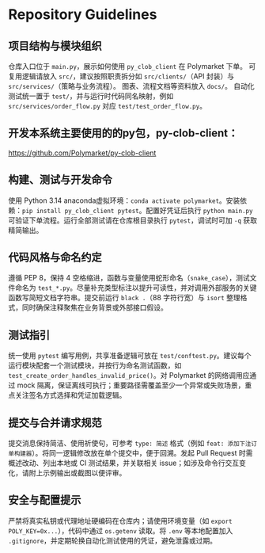 # Repository Guidelines

## 项目结构与模块组织
仓库入口位于 `main.py`，展示如何使用 `py_clob_client` 在 Polymarket 下单。
可复用逻辑请放入 `src/`，建议按照职责拆分如 `src/clients/`（API 封装）与 `src/services/`（策略与业务流程）。
图表、流程文档等资料放入 `docs/`。
自动化测试统一置于 `test/`，并与运行时代码同名映射，例如 `src/services/order_flow.py` 对应 `test/test_order_flow.py`。

## 开发本系统主要使用的的py包，py-clob-client：
https://github.com/Polymarket/py-clob-client

## 构建、测试与开发命令
使用 Python 3.14 anaconda虚拟环境：`conda activate polymarket`。安装依赖：`pip install py_clob_client pytest`。配置好凭证后执行 `python main.py` 可验证下单流程。运行全部测试请在仓库根目录执行 `pytest`，调试时可加 `-q` 获取精简输出。

## 代码风格与命名约定
遵循 PEP 8，保持 4 空格缩进，函数与变量使用蛇形命名（`snake_case`），测试文件命名为 `test_*.py`。尽量补充类型标注以提升可读性，并对调用外部服务的关键函数写简短文档字符串。提交前运行 `black .`（88 字符行宽）与 `isort` 整理格式，同时确保注释聚焦在业务背景或外部接口假设。

## 测试指引
统一使用 `pytest` 编写用例，共享准备逻辑可放在 `test/conftest.py`。建议每个运行模块配套一个测试模块，并按行为命名测试函数，如 `test_create_order_handles_invalid_price()`。对 Polymarket 的网络调用应通过 mock 隔离，保证离线可执行；重要路径需覆盖至少一个异常或失败场景，重点关注签名方式选择和凭证加载逻辑。

## 提交与合并请求规范
提交消息保持简洁、使用祈使句，可参考 `type: 简述` 格式（例如 `feat: 添加下注订单构建器`）。将同一逻辑修改放在单个提交中，便于回溯。发起 Pull Request 时需概述改动、列出本地或 CI 测试结果，并关联相关 issue；如涉及命令行交互变化，请附上示例输出或截图以便评审。

## 安全与配置提示
严禁将真实私钥或代理地址硬编码在仓库内；请使用环境变量（如 `export POLY_KEY=0x...`），代码中通过 `os.getenv` 读取。将 `.env` 等本地配置加入 `.gitignore`，并定期轮换自动化测试使用的凭证，避免泄露或过期。
